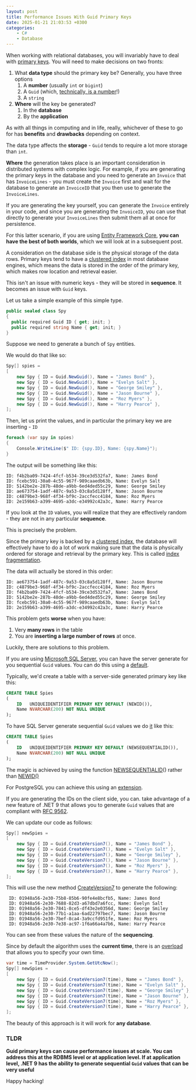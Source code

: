 ```yaml
---
layout: post
title: Performance Issues With Guid Primary Keys
date: 2025-01-21 21:03:53 +0300
categories:
    - C#
    - Database
---
```


When working with relational databases, you will invariably have to deal with [primary keys](https://www.w3schools.com/sql/sql_primarykey.ASP). You will need to make decisions on two fronts:

1. What **data type** should the primary key be? Generally,[](https://learn.microsoft.com/en-us/dotnet/api/system.guid.createversion7?view=net-9.0#system-guid-createversion7(system-datetimeoffset)) you have three options
    1. A **number** (usually `int` or `bigint`)
    2. A `Guid` (which, [technically, is a number](https://betterexplained.com/articles/the-quick-guide-to-guids/)!)
    3. A `string`
2. **Where** will the key be generated?
    1. In the **database**
    2. By the **application**

As with all things in computing and in life, really, whichever of these to go for has **benefits** and **drawbacks** depending on context.

The data type affects the **storage** - `Guid` tends to require a lot more storage than `int`.

**Where** the generation takes place is an important consideration in distributed systems with complex logic. For example, if you are generating the primary keys in the database and  you need to generate an `Invoice` that has `InvoiceLines` - you must create the `Invoice` first and wait for the database to generate an `InvoiceID` that you then use to generate the `InvoiceLines`.

If you are generating the key yourself, you can generate the `Invoice` entirely in your code, and since you are generating the `InvoiceID`, you can use that directly to generate your `InvoiceLines` then submit them all at once for persistence.

For this latter scenario, if you are using [Entity Framework Core](https://learn.microsoft.com/en-us/ef/core/), **you can have the best of both worlds**, which we will look at in a subsequent post.

A consideration on the database side is the physical storage of the data rows. Primary keys tend to have a [clustered index](https://learn.microsoft.com/en-us/sql/relational-databases/indexes/clustered-and-nonclustered-indexes-described?view=sql-server-ver16) in most database engines, which means the data is stored in the order of the primary key, which makes row location and retrieval easier.

This isn't an issue with numeric keys - they will be stored in **sequence**. It becomes an issue with `Guid` keys.

Let us take a simple example of this simple type.

```c#
public sealed class Spy
{
  public required Guid ID { get; init; }
  public required string Name { get; init; }
}
```

Suppose we need to generate a bunch of `Spy` entities.

We would do that like so:

```c#
Spy[] spies =
[
    new Spy { ID = Guid.NewGuid(), Name = "James Bond" },
    new Spy { ID = Guid.NewGuid(), Name = "Evelyn Salt" },
    new Spy { ID = Guid.NewGuid(), Name = "George Smiley" },
    new Spy { ID = Guid.NewGuid(), Name = "Jason Bourne" },
    new Spy { ID = Guid.NewGuid(), Name = "Roz Myers" },
    new Spy { ID = Guid.NewGuid(), Name = "Harry Pearce" },
];
```

Then, let us print the values, and in particular the primary key we are inserting - `ID`

```c#
foreach (var spy in spies)
{
    Console.WriteLine($" ID: {spy.ID}, Name: {spy.Name}");
}
```

The output will be something like this:

```plaintext
ID: f4b2ba09-7424-4fcf-b534-39ce3d532fa7, Name: James Bond
ID: fcebc591-30a0-4c55-967f-989caaedb63b, Name: Evelyn Salt
ID: 5142be2e-287b-48de-a9bb-6ed4ded55c29, Name: George Smiley
ID: ae673754-1adf-487c-9a53-03c8a5d128ff, Name: Jason Bourne
ID: c4879be3-968f-4f34-bf9c-2accfecc4184, Name: Roz Myers
ID: 2e159b63-a399-4695-a3dc-e34992c42a3c, Name: Harry Pearce
```

If you look at the `ID` values, you will realize that they are effectively random - they are not in any particular **sequence**.

This is precisely the problem.

Since the primary key is backed by a [clustered index](https://learn.microsoft.com/en-us/sql/relational-databases/indexes/clustered-and-nonclustered-indexes-described?view=sql-server-ver16), the database will effectively have to do a lot of work making sure that the data is physically ordered for storage and retrieval by the primary key. This is called [index fragmentation](https://www.solarwinds.com/resources/it-glossary/index-fragmentation).

The data will actually be stored in this order:

```plaintext
ID: ae673754-1adf-487c-9a53-03c8a5d128ff, Name: Jason Bourne
ID: c4879be3-968f-4f34-bf9c-2accfecc4184, Name: Roz Myers
ID: f4b2ba09-7424-4fcf-b534-39ce3d532fa7, Name: James Bond
ID: 5142be2e-287b-48de-a9bb-6ed4ded55c29, Name: George Smiley
ID: fcebc591-30a0-4c55-967f-989caaedb63b, Name: Evelyn Salt
ID: 2e159b63-a399-4695-a3dc-e34992c42a3c, Name: Harry Pearce
```

This problem gets **worse** when you have:

1. Very **many rows** in the table
2. You are **inserting a large number of rows** at once.

Luckily, there are solutions to this problem.

If you are using [Microsoft SQL Server](https://www.microsoft.com/en-us/sql-server/sql-server-downloads), you can have the server generate for you sequential `Guid` values. You can do this using a [default](https://learn.microsoft.com/en-us/sql/relational-databases/tables/specify-default-values-for-columns?view=sql-server-ver16).

Typically, we'd create a table with a server-side generated primary key like this:

```sql
CREATE TABLE Spies
(
    ID   UNIQUEIDENTIFIER PRIMARY KEY DEFAULT (NEWID()),
    Name NVARCHAR(200) NOT NULL UNIQUE
);
```

To have SQL Server generate sequential `Guid` values we do [it](https://learn.microsoft.com/en-us/dotnet/api/system.guid.createversion7?view=net-9.0#system-guid-createversion7(system-datetimeoffset)) like this:

```sql
CREATE TABLE Spies
(
    ID   UNIQUEIDENTIFIER PRIMARY KEY DEFAULT (NEWSEQUENTIALID()),
    Name NVARCHAR(200) NOT NULL UNIQUE
);
```

The magic is achieved by using the function [NEWSEQUENTIALID](https://learn.microsoft.com/en-us/sql/t-sql/functions/newsequentialid-transact-sql?view=sql-server-ver16)() rather than [NEWID()](https://learn.microsoft.com/en-us/sql/t-sql/functions/newid-transact-sql?view=sql-server-ver16)

For PostgreSQL you can achieve this using an [extension](https://www.enterprisedb.com/blog/sequential-uuid-generators).

If you are generating the IDs on the client side, you can. take advantage of a new feature of .NET 9 that allows you to generate `Guid` values that are compliant with [RFC 9562](https://www.rfc-editor.org/rfc/rfc9562.html).

We can update our code as follows:

```c#
Spy[] newSpies =
[
    new Spy { ID = Guid.CreateVersion7(), Name = "James Bond" },
    new Spy { ID = Guid.CreateVersion7(), Name = "Evelyn Salt" },
    new Spy { ID = Guid.CreateVersion7(), Name = "George Smiley" },
    new Spy { ID = Guid.CreateVersion7(), Name = "Jason Bourne" },
    new Spy { ID = Guid.CreateVersion7(), Name = "Roz Myers" },
    new Spy { ID = Guid.CreateVersion7(), Name = "Harry Pearce" },
];
```

This will use the new method [CreateVersion7](https://learn.microsoft.com/en-us/dotnet/api/system.guid.createversion7?view=net-9.0) to generate the following:

```plaintext
 ID: 01948a56-2e30-75b8-85b6-90fe4e8bcfb5, Name: James Bond
 ID: 01948a56-2e30-7688-82d3-a67dbd7a6fcc, Name: Evelyn Salt
 ID: 01948a56-2e30-7841-8ce5-df43e2e0356d, Name: George Smiley
 ID: 01948a56-2e30-77b1-a1aa-6ad22797bec7, Name: Jason Bourne
 ID: 01948a56-2e30-7bef-8ca4-3a9ccfd951fe, Name: Roz Myers
 ID: 01948a56-2e30-7e38-ac97-1f6a66a4a7b6, Name: Harry Pearce
```

You can see from these values the nature of the **sequencing**.

Since by default the algorithm uses the **current time**, there is an [overload](https://learn.microsoft.com/en-us/dotnet/api/system.guid.createversion7?view=net-9.0#system-guid-createversion7(system-datetimeoffset)) that allows you to specify your own time.

```c#
var time = TimeProvider.System.GetUtcNow();
Spy[] newSpies =
[
    new Spy { ID = Guid.CreateVersion7(time), Name = "James Bond" },
    new Spy { ID = Guid.CreateVersion7(time), Name = "Evelyn Salt" },
    new Spy { ID = Guid.CreateVersion7(time), Name = "George Smiley" },
    new Spy { ID = Guid.CreateVersion7(time), Name = "Jason Bourne" },
    new Spy { ID = Guid.CreateVersion7(time), Name = "Roz Myers" },
    new Spy { ID = Guid.CreateVersion7(time), Name = "Harry Pearce" },
];
```

The beauty of this approach is it will work for **any database**.

### TLDR

**Guid primary keys can cause performance issues at scale. You can address this at the RDBMS level or at application level. If at application level, .NET 9 has the ability to generate sequential `Guid` values that can be very useful**

Happy hacking!
